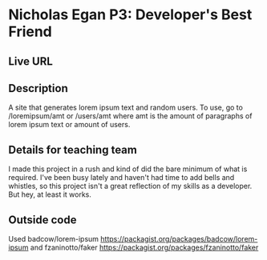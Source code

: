 # Nicholas Egan P3: Developer's Best Friend

## Live URL


## Description
A site that generates lorem ipsum text and random users. To use, go to /loremipsum/amt or /users/amt where amt is the amount of paragraphs of lorem ipsum text or amount of users.

## Details for teaching team
I made this project in a rush and kind of did the bare minimum of what is required. I've been busy lately and haven't had time to add bells and whistles, so this project isn't a great reflection of my skills as a developer. But hey, at least it works.

## Outside code
Used badcow/lorem-ipsum <https://packagist.org/packages/badcow/lorem-ipsum> and fzaninotto/faker <https://packagist.org/packages/fzaninotto/faker>